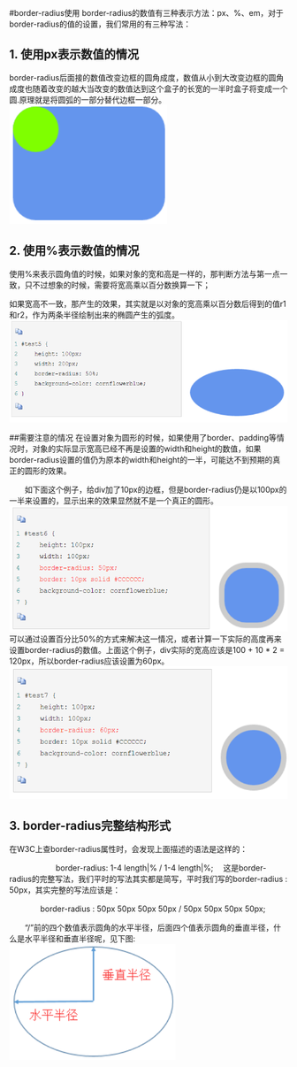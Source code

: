 #border-radius使用
border-radius的数值有三种表示方法：px、%、em，对于border-radius的值的设置，我们常用的有三种写法：
## 1. 使用px表示数值的情况
border-radius后面接的数值改变边框的圆角成度，数值从小到大改变边框的圆角成度也随着改变的越大当改变的数值达到这个盒子的长宽的一半时盒子将变成一个圆.原理就是将圆弧的一部分替代边框一部分。
![avatar](/img/border-radius1.png)
## 2. 使用%表示数值的情况
使用%来表示圆角值的时候，如果对象的宽和高是一样的，那判断方法与第一点一致，只不过想象的时候，需要将宽高乘以百分数换算一下；

如果宽高不一致，那产生的效果，其实就是以对象的宽高乘以百分数后得到的值r1和r2，作为两条半径绘制出来的椭圆产生的弧度。
![avatar](/img/border-radius2.png)

##需要注意的情况
在设置对象为圆形的时候，如果使用了border、padding等情况时，对象的实际显示宽高已经不再是设置的width和height的数值，如果border-radius设置的值仍为原本的width和height的一半，可能达不到预期的真正的圆形的效果。

　　如下面这个例子，给div加了10px的边框，但是border-radius仍是以100px的一半来设置的，显示出来的效果显然就不是一个真正的圆形。
![avtar](/img/border-radius3.png)
可以通过设置百分比50%的方式来解决这一情况，或者计算一下实际的高度再来设置border-radius的数值。上面这个例子，div实际的宽高应该是100 + 10 * 2 = 120px，所以border-radius应该设置为60px。
![avtar](/img/border-radius4.png)
## 3. border-radius完整结构形式
在W3C上查border-radius属性时，会发现上面描述的语法是这样的：

　　　　　　border-radius: 1-4 length|% / 1-4 length|%;
 　这是border-radius的完整写法，我们平时的写法其实都是简写，平时我们写的border-radius : 50px，其实完整的写法应该是：

　　　　border-radius : 50px 50px 50px 50px / 50px 50px 50px 50px;

 　　“/”前的四个数值表示圆角的水平半径，后面四个值表示圆角的垂直半径，什么是水平半径和垂直半径呢，见下图:
 ![avtar](/img/border-radius5.png)
